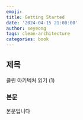 ```yaml
---
emoji: 
title: Getting Started
date: '2024-04-15 21:00:00'
author: seyeong
tags: clean-architecture
categories: book
---
```


## 제목
클린 아키텍처 읽기 (1)

### 본문
본문입니다
